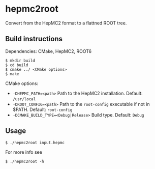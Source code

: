# hepmc2root
Convert from the HepMC2 format to a flattned ROOT tree.

## Build instructions
Dependencies: CMake, HepMC2, ROOT6
```
$ mkdir build
$ cd build
$ cmake ../ <CMake options>
$ make
```

CMake options:
- `-DHEPMC_PATH=<path>` Path to the HepMC2 installation. Default: `/usr/local`
- `-DROOT_CONFIG=<path>` Path to the `root-config` executable if not in $PATH. Default: `root-config`
- `-DCMAKE_BUILD_TYPE=<Debug|Release>` Build type. Default: `Debug`

## Usage
```
$ ./hepmc2root input.hepmc
```

For more info see
```
$ ./hepmc2root -h
```
